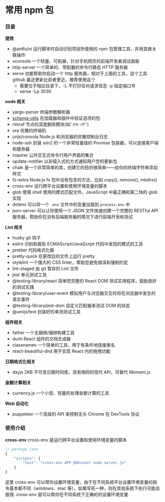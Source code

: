 # 常用 npm 包

### 目录

**提效**

- @antfu/ni 运行脚本时自动识别项目所使用的 npm 包管理工具，并用其做关联操作
- vconsole 一个轻量、可拓展、针对手机网页的前端开发者调试面板
- http-server 一个简单的、零配置的命令行静态 HTTP 服务器
- serve 也能帮助你启动一个 http 服务器，相对于上面的工具，这个工具 github 最近更新比前者更近，推荐使用这个
  - 需要位于相应目录下，-L 不打印任何请求信息 -p 指定端口号
  - serve -Lp 3030

**node 相关**

- yargs-parser 终端参数解析器
- [schema-utils][1] 在加载器和插件中验证选项的包
- rimraf 节点的深度删除模块(如' rm -rf ')
- ora 优雅的终端机
- unjs/consola Node.js 和浏览器的优雅控制台日志
- node-ssh 封装 ssh2 的一个非常轻量级的 Promise 包装器，可以连接客户端和服务器
- inquirer 公共交互式命令行用户界面的集合
- update-notifier 以非侵入式的方式通知用户您的更新包
- chalk 是一个非常简单的库，创建它的目的很简单——给你的终端字符串添加样式
- fs-extra Node.js fs 包中没有包含的方法，比如 copy(), remove(), mkdirs()
- cross-env 运行跨平台设置和使用环境变量的脚本
- glob 使用 shell 使用的模式匹配文件。JavaScript 中最正确和第二快的 glob 实现
- dotenv 可以将一个 `.env` 文件中的变量加载到 `process.env` 中
- json-server 可以让你使用一个 JSON 文件快速创建一个完整的 RESTful API 服务器，帮助你在没有后端服务器的情况下进行前端开发和测试

**Lint 相关**

- husky git 钩子
- eslint 识别和报告 ECMAScript/JavaScript 代码中发现的模式的工具
- prettier 代码格式化器
- pretty-quick 在更改后的文件上运行 pretty
- stylelint 一个强大的 CSS linter，帮助您避免错误和强制约定
- lint-staged 由 git 暂存的 Lint 文件
- jest 单元测试工具
- @testing-library/react 简单而完整的 React DOM 测试实用程序，鼓励良好的测试实践
- @testing-library/user-event 模拟用户与浏览器交互时将在浏览器中发生的真实事件
- @testing-library/jest-dom 自定义匹配器来测试 DOM 的状态
- @umijs/test 封装好的单测测试工具

**组件相关**

- father 一个无捆绑/捆绑构建工具
- dumi React 组件的文档生成器
- classnames 一个简单的工具，用于有条件地连接类名
- react-beautiful-dnd 用于实现 React 内的拖拽功能

**日期格式化相关**

- dayjs 2KB 不可变日期时间库，具有相同的现代 API，可替代 Moment.js

**金额计算相关**

- currency.js 一个小型、轻量的处理金额计算的工具

**Web 自动化**

- puppeteer 一个高级的 API 来控制无头 Chrome 在 DevTools 协议

### 使用介绍

**cross-env**
cross-env 是运行跨平台设置和使用环境变量的脚本

```js
// parkage.json
{
    "scripts": {
        "test": "cross-env APP_ENV=test node server.js"
    }
}
```

这里 cross-env 可以帮你设置环境变量，由于在不同系统平台设置环境变量的指令基本都不同（windows、mac 等），如果写死一种，则在其他系统下执行可能会报错.
cross-env 就可以帮你在不同系统下正确的的设置环境变量.

[1]: https://www.51cto.com/article/703602.html
